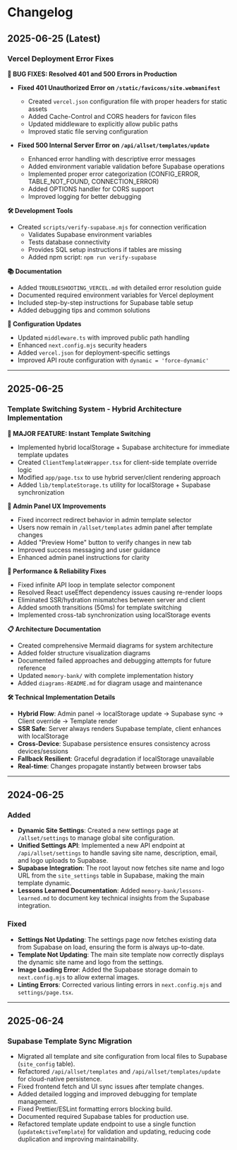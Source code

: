 # Changelog

## 2025-06-25 (Latest)

### Vercel Deployment Error Fixes

**🐛 BUG FIXES: Resolved 401 and 500 Errors in Production**

- **Fixed 401 Unauthorized Error on `/static/favicons/site.webmanifest`**
  - Created `vercel.json` configuration file with proper headers for static assets
  - Added Cache-Control and CORS headers for favicon files
  - Updated middleware to explicitly allow public paths
  - Improved static file serving configuration

- **Fixed 500 Internal Server Error on `/api/allset/templates/update`**
  - Enhanced error handling with descriptive error messages
  - Added environment variable validation before Supabase operations
  - Implemented proper error categorization (CONFIG_ERROR, TABLE_NOT_FOUND, CONNECTION_ERROR)
  - Added OPTIONS handler for CORS support
  - Improved logging for better debugging

**🛠 Development Tools**

- Created `scripts/verify-supabase.mjs` for connection verification
  - Validates Supabase environment variables
  - Tests database connectivity
  - Provides SQL setup instructions if tables are missing
  - Added npm script: `npm run verify-supabase`

**📚 Documentation**

- Added `TROUBLESHOOTING_VERCEL.md` with detailed error resolution guide
- Documented required environment variables for Vercel deployment
- Included step-by-step instructions for Supabase table setup
- Added debugging tips and common solutions

**🔧 Configuration Updates**

- Updated `middleware.ts` with improved public path handling
- Enhanced `next.config.mjs` security headers
- Added `vercel.json` for deployment-specific settings
- Improved API route configuration with `dynamic = 'force-dynamic'`

---

## 2025-06-25

### Template Switching System - Hybrid Architecture Implementation

**🎉 MAJOR FEATURE: Instant Template Switching**

- Implemented hybrid localStorage + Supabase architecture for immediate template updates
- Created `ClientTemplateWrapper.tsx` for client-side template override logic
- Modified `app/page.tsx` to use hybrid server/client rendering approach
- Added `lib/templateStorage.ts` utility for localStorage + Supabase synchronization

**🔧 Admin Panel UX Improvements**

- Fixed incorrect redirect behavior in admin template selector
- Users now remain in `/allset/templates` admin panel after template changes
- Added "Preview Home" button to verify changes in new tab
- Improved success messaging and user guidance
- Enhanced admin panel instructions for clarity

**🚀 Performance & Reliability Fixes**

- Fixed infinite API loop in template selector component
- Resolved React useEffect dependency issues causing re-render loops
- Eliminated SSR/hydration mismatches between server and client
- Added smooth transitions (50ms) for template switching
- Implemented cross-tab synchronization using localStorage events

**📋 Architecture Documentation**

- Created comprehensive Mermaid diagrams for system architecture
- Added folder structure visualization diagrams
- Documented failed approaches and debugging attempts for future reference
- Updated `memory-bank/` with complete implementation history
- Added `diagrams-README.md` for diagram usage and maintenance

**🛠 Technical Implementation Details**

- **Hybrid Flow**: Admin panel → localStorage update → Supabase sync → Client override → Template render
- **SSR Safe**: Server always renders Supabase template, client enhances with localStorage
- **Cross-Device**: Supabase persistence ensures consistency across devices/sessions
- **Fallback Resilient**: Graceful degradation if localStorage unavailable
- **Real-time**: Changes propagate instantly between browser tabs

---

## 2024-06-25

### Added

- **Dynamic Site Settings**: Created a new settings page at `/allset/settings` to manage global site configuration.
- **Unified Settings API**: Implemented a new API endpoint at `/api/allset/settings` to handle saving site name, description, email, and logo uploads to Supabase.
- **Supabase Integration**: The root layout now fetches site name and logo URL from the `site_settings` table in Supabase, making the main template dynamic.
- **Lessons Learned Documentation**: Added `memory-bank/lessons-learned.md` to document key technical insights from the Supabase integration.

### Fixed

- **Settings Not Updating**: The settings page now fetches existing data from Supabase on load, ensuring the form is always up-to-date.
- **Template Not Updating**: The main site template now correctly displays the dynamic site name and logo from the settings.
- **Image Loading Error**: Added the Supabase storage domain to `next.config.mjs` to allow external images.
- **Linting Errors**: Corrected various linting errors in `next.config.mjs` and `settings/page.tsx`.

---

## 2025-06-24

### Supabase Template Sync Migration

- Migrated all template and site configuration from local files to Supabase (`site_config` table).
- Refactored `/api/allset/templates` and `/api/allset/templates/update` for cloud-native persistence.
- Fixed frontend fetch and UI sync issues after template changes.
- Added detailed logging and improved debugging for template management.
- Fixed Prettier/ESLint formatting errors blocking build.
- Documented required Supabase tables for production use.
- Refactored template update endpoint to use a single function (`updateActiveTemplate`) for validation and updating, reducing code duplication and improving maintainability.
